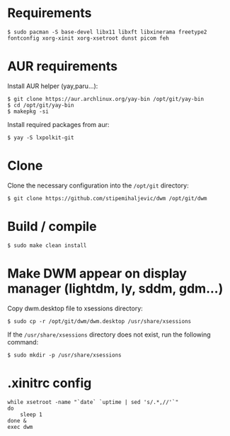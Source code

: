 # Requirements
    $ sudo pacman -S base-devel libx11 libxft libxinerama freetype2 fontconfig xorg-xinit xorg-xsetroot dunst picom feh

# AUR requirements
Install AUR helper (yay,paru...):

    $ git clone https://aur.archlinux.org/yay-bin /opt/git/yay-bin
    $ cd /opt/git/yay-bin
    $ makepkg -si

Install required packages from aur:

    $ yay -S lxpolkit-git

# Clone
Clone the necessary configuration into the `/opt/git` directory:

    $ git clone https://github.com/stipemihaljevic/dwm /opt/git/dwm

# Build / compile
    $ sudo make clean install

# Make DWM appear on display manager (lightdm, ly, sddm, gdm...)
Copy dwm.desktop file to xsessions directory:

    $ sudo cp -r /opt/git/dwm/dwm.desktop /usr/share/xsessions


If the `/usr/share/xsessions` directory does not exist, run the following command:

    $ sudo mkdir -p /usr/share/xsessions

# .xinitrc config

    while xsetroot -name "`date` `uptime | sed 's/.*,//'`"
    do
    	sleep 1
    done &
    exec dwm
